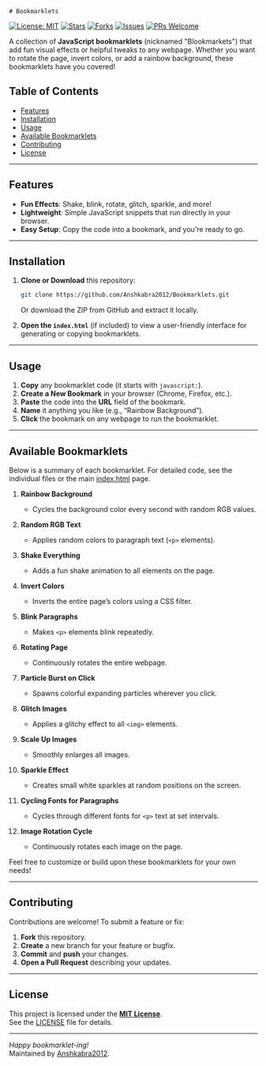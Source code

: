 `# Bookmarklets`

[![License: MIT](https://img.shields.io/badge/License-MIT-yellow.svg)](LICENSE)
[![Stars](https://img.shields.io/github/stars/Anshkabra2012/Bookmarklets.svg)](https://github.com/Anshkabra2012/Bookmarklets/stargazers)
[![Forks](https://img.shields.io/github/forks/Anshkabra2012/Bookmarklets.svg)](https://github.com/Anshkabra2012/Bookmarklets/network/members)
[![Issues](https://img.shields.io/github/issues/Anshkabra2012/Bookmarklets.svg)](https://github.com/Anshkabra2012/Bookmarklets/issues)
[![PRs Welcome](https://img.shields.io/badge/PRs-welcome-brightgreen.svg)](https://github.com/Anshkabra2012/Bookmarklets/pulls)

A collection of **JavaScript bookmarklets** (nicknamed "Blookmarkets") that add fun visual effects or helpful tweaks to any webpage. Whether you want to rotate the page, invert colors, or add a rainbow background, these bookmarklets have you covered!

## Table of Contents
- [Features](#features)
- [Installation](#installation)
- [Usage](#usage)
- [Available Bookmarklets](#available-bookmarklets)
- [Contributing](#contributing)
- [License](#license)

---

## Features
- **Fun Effects**: Shake, blink, rotate, glitch, sparkle, and more!
- **Lightweight**: Simple JavaScript snippets that run directly in your browser.
- **Easy Setup**: Copy the code into a bookmark, and you're ready to go.

---

## Installation
1. **Clone or Download** this repository:
   ```bash
   git clone https://github.com/Anshkabra2012/Bookmarklets.git
   ```
   Or download the ZIP from GitHub and extract it locally.

2. **Open the `index.html`** (if included) to view a user-friendly interface for generating or copying bookmarklets.

---

## Usage
1. **Copy** any bookmarklet code (it starts with `javascript:`).
2. **Create a New Bookmark** in your browser (Chrome, Firefox, etc.).
3. **Paste** the code into the **URL** field of the bookmark.
4. **Name** it anything you like (e.g., “Rainbow Background”).
5. **Click** the bookmark on any webpage to run the bookmarklet.

---

## Available Bookmarklets
Below is a summary of each bookmarklet. For detailed code, see the individual files or the main [index.html](./index.html) page.

1. **Rainbow Background**  
   - Cycles the background color every second with random RGB values.

2. **Random RGB Text**  
   - Applies random colors to paragraph text (`<p>` elements).

3. **Shake Everything**  
   - Adds a fun shake animation to all elements on the page.

4. **Invert Colors**  
   - Inverts the entire page’s colors using a CSS filter.

5. **Blink Paragraphs**  
   - Makes `<p>` elements blink repeatedly.

6. **Rotating Page**  
   - Continuously rotates the entire webpage.

7. **Particle Burst on Click**  
   - Spawns colorful expanding particles wherever you click.

8. **Glitch Images**  
   - Applies a glitchy effect to all `<img>` elements.

9. **Scale Up Images**  
   - Smoothly enlarges all images.

10. **Sparkle Effect**  
    - Creates small white sparkles at random positions on the screen.

11. **Cycling Fonts for Paragraphs**  
    - Cycles through different fonts for `<p>` text at set intervals.

12. **Image Rotation Cycle**  
    - Continuously rotates each image on the page.

Feel free to customize or build upon these bookmarklets for your own needs!

---

## Contributing
Contributions are welcome! To submit a feature or fix:
1. **Fork** this repository.
2. **Create** a new branch for your feature or bugfix.
3. **Commit** and **push** your changes.
4. **Open a Pull Request** describing your updates.

---

## License
This project is licensed under the **[MIT License](LICENSE)**.  
See the [LICENSE](./LICENSE) file for details.

---

*Happy bookmarklet-ing!*  
Maintained by [Anshkabra2012](https://github.com/Anshkabra2012). 
